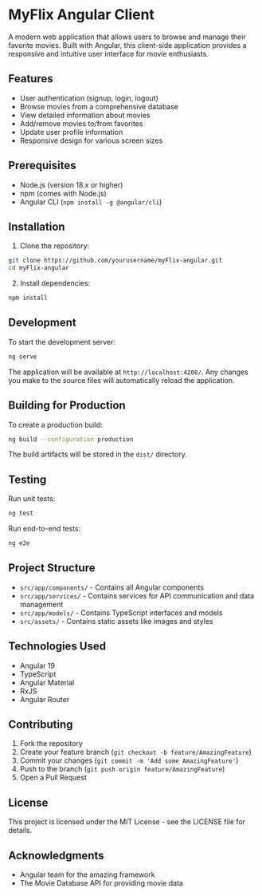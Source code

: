 # MyFlix Angular Client

A modern web application that allows users to browse and manage their favorite movies. Built with Angular, this client-side application provides a responsive and intuitive user interface for movie enthusiasts.

## Features

- User authentication (signup, login, logout)
- Browse movies from a comprehensive database
- View detailed information about movies
- Add/remove movies to/from favorites
- Update user profile information
- Responsive design for various screen sizes

## Prerequisites

- Node.js (version 18.x or higher)
- npm (comes with Node.js)
- Angular CLI (`npm install -g @angular/cli`)

## Installation

1. Clone the repository:
```bash
git clone https://github.com/yourusername/myFlix-angular.git
cd myFlix-angular
```

2. Install dependencies:
```bash
npm install
```

## Development

To start the development server:

```bash
ng serve
```

The application will be available at `http://localhost:4200/`. Any changes you make to the source files will automatically reload the application.

## Building for Production

To create a production build:

```bash
ng build --configuration production
```

The build artifacts will be stored in the `dist/` directory.

## Testing

Run unit tests:
```bash
ng test
```

Run end-to-end tests:
```bash
ng e2e
```

## Project Structure

- `src/app/components/` - Contains all Angular components
- `src/app/services/` - Contains services for API communication and data management
- `src/app/models/` - Contains TypeScript interfaces and models
- `src/assets/` - Contains static assets like images and styles

## Technologies Used

- Angular 19
- TypeScript
- Angular Material
- RxJS
- Angular Router

## Contributing

1. Fork the repository
2. Create your feature branch (`git checkout -b feature/AmazingFeature`)
3. Commit your changes (`git commit -m 'Add some AmazingFeature'`)
4. Push to the branch (`git push origin feature/AmazingFeature`)
5. Open a Pull Request

## License

This project is licensed under the MIT License - see the LICENSE file for details.

## Acknowledgments

- Angular team for the amazing framework
- The Movie Database API for providing movie data
